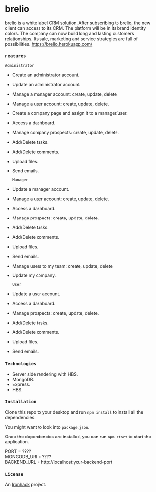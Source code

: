 # brelio

brelio is a white label CRM solution.
After subscribing to brelio, the new client can access to its CRM.
The platform will be in its brand identity colors.
The company can now build long and lasting customers relationships.
Its sale, marketing and service strategies are full of possibilities.
https://brelio.herokuapp.com/

### `Features`

`Administrator`<br />

- Create an administrator account.<br />
- Update an administrator account.<br />
- Manage a manager account: create, update, delete.<br />
- Manage a user account: create, update, delete.<br />
- Create a company page and assign it to a manager/user.<br />
- Access a dashboard.<br />
- Manage company prospects: create, update, delete.<br />
- Add/Delete tasks.<br />
- Add/Delete comments.<br />
- Upload files.<br />
- Send emails.<br />

  `Manager`<br />

- Update a manager account.<br />
- Manage a user account: create, update, delete.<br />
- Access a dashboard.<br />
- Manage prospects: create, update, delete.<br />
- Add/Delete tasks.<br />
- Add/Delete comments.<br />
- Upload files.<br />
- Send emails.<br />
- Manage users to my team: create, update, delete<br />
- Update my company.<br />

  `User`<br />

- Update a user account.<br />
- Access a dashboard.<br />
- Manage prospects: create, update, delete.<br />
- Add/Delete tasks.<br />
- Add/Delete comments.<br />
- Upload files.<br />
- Send emails.<br />

### `Technologies`

- Server side rendering with HBS.<br />
- MongoDB.<br />
- Express.<br />
- HBS.<br />

### `Installation`

Clone this repo to your desktop and run `npm install` to install all the dependencies.<br />

You might want to look into `package.json`.<br />

Once the dependencies are installed, you can run `npm start` to start the application.<br />

PORT = ????<br />
MONGODB_URI = ????<br />
BACKEND_URL = http://localhost:your-backend-port<br />

### `License`

An [Ironhack](https://www.ironhack.com/fr) project.<br />
